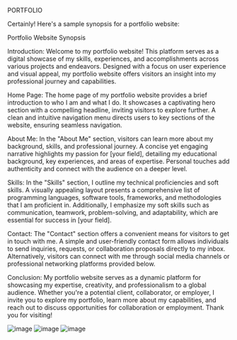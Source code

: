 PORTFOLIO

Certainly! Here's a sample synopsis for a portfolio website:

Portfolio Website Synopsis

Introduction:
Welcome to my portfolio website! This platform serves as a digital showcase of my skills, experiences, and accomplishments across various projects and endeavors. Designed with a focus on user experience and visual appeal, my portfolio website offers visitors an insight into my professional journey and capabilities.

Home Page:
The home page of my portfolio website provides a brief introduction to who I am and what I do. It showcases a captivating hero section with a compelling headline, inviting visitors to explore further. A clean and intuitive navigation menu directs users to key sections of the website, ensuring seamless navigation.

About Me:
In the "About Me" section, visitors can learn more about my background, skills, and professional journey. A concise yet engaging narrative highlights my passion for [your field], detailing my educational background, key experiences, and areas of expertise. Personal touches add authenticity and connect with the audience on a deeper level.

Skills:
In the "Skills" section, I outline my technical proficiencies and soft skills. A visually appealing layout presents a comprehensive list of programming languages, software tools, frameworks, and methodologies that I am proficient in. Additionally, I emphasize my soft skills such as communication, teamwork, problem-solving, and adaptability, which are essential for success in [your field].

Contact:
The "Contact" section offers a convenient means for visitors to get in touch with me. A simple and user-friendly contact form allows individuals to send inquiries, requests, or collaboration proposals directly to my inbox. Alternatively, visitors can connect with me through social media channels or professional networking platforms provided below.

Conclusion:
My portfolio website serves as a dynamic platform for showcasing my expertise, creativity, and professionalism to a global audience. Whether you're a potential client, collaborator, or employer, I invite you to explore my portfolio, learn more about my capabilities, and reach out to discuss opportunities for collaboration or employment. Thank you for visiting!


![image](https://github.com/Uttkarshsh/Portfolio/assets/168623259/d3101347-ff16-44da-915d-4ed0e74a6323)
![image](https://github.com/Uttkarshsh/Portfolio/assets/168623259/e6f480b1-a11e-4779-b430-9857176dcc0d)
![image](https://github.com/Uttkarshsh/Portfolio/assets/168623259/3dd8f723-59e9-4659-b303-e6919b673784)







